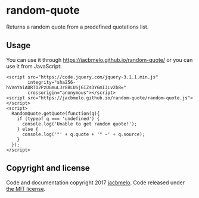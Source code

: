 # random-quote

Returns a random quote from a predefined quotations list.

## Usage

You can use it through https://jacbmelo.github.io/random-quote/ or you can use it from JavaScript:

    <script src="https://code.jquery.com/jquery-3.1.1.min.js" 
            integrity="sha256-hVVnYaiADRTO2PzUGmuLJr8BLUSjGIZsDYGmIJLv2b8=" 
            crossorigin="anonymous"></script>
    <script src="https://jacbmelo.github.io/random-quote/random-quote.js"></script>
    <script>
      RandomQuote.getQuote(function(q){
        if (typeof q === 'undefined') {
          console.log('Unable to get random quote!');
        } else {
          console.log('"' + q.quote + '" ~' + q.source);
        }
      });
    </script>
    
## Copyright and license

Code and documentation copyright 2017 [jacbmelo](https://github.com/jacbmelo). Code released under [the MIT license](LICENSE). 
